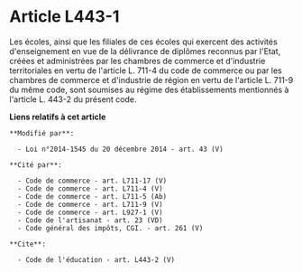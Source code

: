# Article L443-1

Les écoles, ainsi que les filiales de ces écoles qui exercent des activités d'enseignement en vue de la délivrance de
diplômes reconnus par l'Etat, créées et administrées par les chambres de commerce et d'industrie territoriales en vertu de
l'article L. 711-4 du code de commerce ou par les chambres de commerce et d'industrie de région en vertu de l'article L.
711-9 du même code, sont soumises au régime des établissements mentionnés à l'article L. 443-2 du présent code.

**Liens relatifs à cet article**

	**Modifié par**:

	  - Loi n°2014-1545 du 20 décembre 2014 - art. 43 (V)

	**Cité par**:

	  - Code de commerce - art. L711-17 (V)
	  - Code de commerce - art. L711-4 (V)
	  - Code de commerce - art. L711-5 (Ab)
	  - Code de commerce - art. L711-9 (V)
	  - Code de commerce - art. L927-1 (V)
	  - Code de l'artisanat - art. 23 (VD)
	  - Code général des impôts, CGI. - art. 261 (V)

	**Cite**:

	  - Code de l'éducation - art. L443-2 (V)
